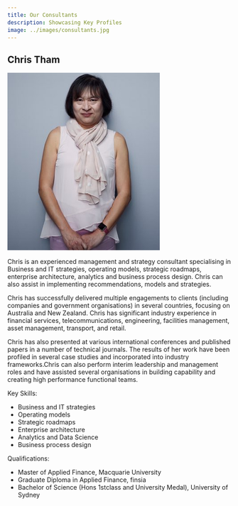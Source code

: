 ```yaml
---
title: Our Consultants
description: Showcasing Key Profiles
image: ../images/consultants.jpg
---
```


## Chris Tham

![Chris Tham](../images/ChrisTham-400.jpg)

Chris is an experienced management and strategy consultant specialising in Business and IT strategies, operating models, strategic roadmaps, enterprise architecture, analytics and business process design. Chris can also assist in implementing recommendations, models and strategies.

Chris has successfully delivered multiple engagements to clients (including companies and government organisations) in several countries, focusing on Australia and New Zealand. Chris has significant industry experience in financial services, telecommunications, engineering, facilities management, asset management, transport, and retail.

Chris has also presented at various international conferences and published papers in a number of technical journals. The results of her work have been profiled in several case studies and incorporated into industry frameworks.Chris can also perform interim leadership and management roles and have assisted several organisations in building capability and creating high performance functional teams.

Key Skills:

- Business and IT strategies
- Operating models
- Strategic roadmaps
- Enterprise architecture
- Analytics and Data Science
- Business process design

Qualifications:

- Master of Applied Finance, Macquarie University
- Graduate Diploma in Applied Finance, finsia
- Bachelor of Science (Hons 1stclass and University Medal), University of Sydney
